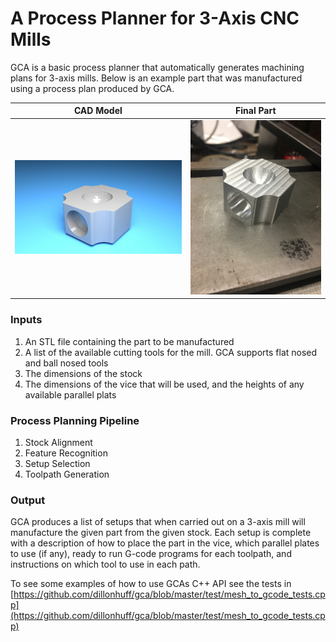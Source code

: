 # A Process Planner for 3-Axis CNC Mills

GCA is a basic process planner that automatically generates machining plans for 3-axis
mills. Below is an example part that was manufactured using a process plan produced
by GCA.

CAD Model                  |  Final Part
:-------------------------:|:-------------------------:
![Screenshot](/images/CircleWithFilletSide.jpg)  |  ![Screenshot](/images/Half_sphere_teaser_part.jpg)

### Inputs
1. An STL file containing the part to be manufactured
2. A list of the available cutting tools for the mill. GCA supports flat nosed and ball nosed tools
3. The dimensions of the stock
4. The dimensions of the vice that will be used, and the heights of any available parallel plats

### Process Planning Pipeline
1. Stock Alignment
2. Feature Recognition
3. Setup Selection
4. Toolpath Generation

### Output
GCA produces a list of setups that when carried out on a 3-axis mill will manufacture
the given part from the given stock. Each setup is complete with a description
of how to place the part in the vice, which parallel plates to use (if any),
ready to run G-code programs for each toolpath, and instructions on which tool to
use in each path.

To see some examples of how to use GCAs C++ API see the tests in [https://github.com/dillonhuff/gca/blob/master/test/mesh_to_gcode_tests.cpp](https://github.com/dillonhuff/gca/blob/master/test/mesh_to_gcode_tests.cpp)